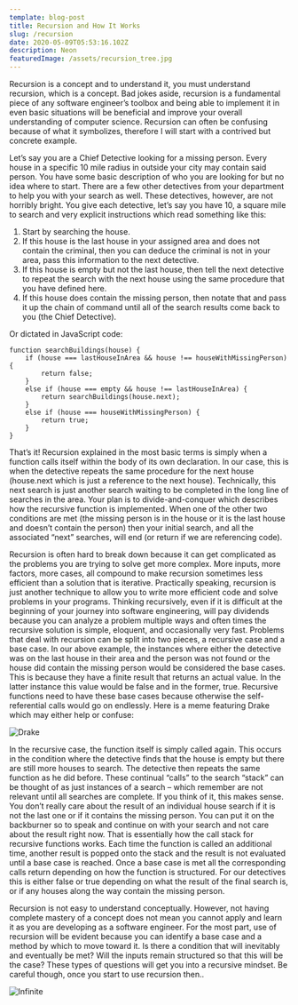 ```yaml
---
template: blog-post
title: Recursion and How It Works
slug: /recursion
date: 2020-05-09T05:53:16.102Z
description: Neon
featuredImage: /assets/recursion_tree.jpg
---
```

Recursion is a concept and to understand it, you must understand recursion, which is a concept. Bad jokes aside, recursion is a fundamental piece of any software engineer’s toolbox and being able to implement it in even basic situations will be beneficial and improve your overall understanding of computer science. Recursion can often be confusing because of what it symbolizes, therefore I will start with a contrived but concrete example. 

Let’s say you are a Chief Detective looking for a missing person. Every house in a specific 10 mile radius in outside your city may contain said person. You have some basic description of who you are looking for but no idea where to start. There are a few other detectives from your department to help you with your search as well. These detectives, however, are not horribly bright. You give each detective, let’s say you have 10, a square mile to search and very explicit instructions which read something like this:

1.	Start by searching the house.
2.	If this house is the last house in your assigned area and does not contain the criminal, then you can deduce the criminal is not in your area, pass this information to the next detective.
3.	If this house is empty but not the last house, then tell the next detective to repeat the search with the next house using the same procedure that you have defined here.
4.	If this house does contain the missing person, then notate that and pass it up the chain of command until all of the search results come back to you (the Chief Detective).

Or dictated in JavaScript code:
~~~
function searchBuildings(house) {
    if (house === lastHouseInArea && house !== houseWithMissingPerson) {
        return false;
    } 
    else if (house === empty && house !== lastHouseInArea) {
        return searchBuildings(house.next);
    }
    else if (house === houseWithMissingPerson) {
        return true;
    }
}
~~~

That’s it! Recursion explained in the most basic terms is simply when a function calls itself within the body of its own declaration. In our case, this is when the detective repeats the same procedure for the next house (house.next which is just a reference to the next house).  Technically, this next search is just another search waiting to be completed in the long line of searches in the area. Your plan is to divide-and-conquer which describes how the recursive function is implemented. When one of the other two conditions are met (the missing person is in the house or it is the last house and doesn’t contain the person) then your initial search, and all the associated “next” searches, will end (or return if we are referencing code). 

Recursion is often hard to break down because it can get complicated as the problems you are trying to solve get more complex. More inputs, more factors, more cases, all compound to make recursion sometimes less efficient than a solution that is iterative. Practically speaking, recursion is just another technique to allow you to write more efficient code and solve problems in your programs. Thinking recursively, even if it is difficult at the beginning of your journey into software engineering, will pay dividends because you can analyze a problem multiple ways and often times the recursive solution is simple, eloquent, and occasionally very fast.
Problems that deal with recursion can be split into two pieces, a recursive case and a base case. In our above example, the instances where either the detective was on the last house in their area and the person was not found or the house did contain the missing person would be considered the base cases. This is because they have a finite result that returns an actual value. In the latter instance this value would be false and in the former, true. Recursive functions need to have these base cases because otherwise the self-referential calls would go on endlessly. Here is a meme featuring Drake which may either help or confuse:

![Drake](/assets/drake.png "Drake Meme to Explain")

In the recursive case, the function itself is simply called again. This occurs in the condition where the detective finds that the house is empty but there are still more houses to search. The detective then repeats the same function as he did before. These continual “calls” to the search “stack” can be thought of as just instances of a search – which remember are not relevant until all searches are complete. If you think of it, this makes sense. You don’t really care about the result of an individual house search if it is not the last one or if it contains the missing person. You can put it on the backburner so to speak and continue on with your search and not care about the result right now. That is essentially how the call stack for recursive functions works. Each time the function is called an additional time, another result is popped onto the stack and the result is not evaluated until a base case is reached. Once a base case is met all the corresponding calls return depending on how the function is structured. For our detectives this is either false or true depending on what the result of the final search is, or if any houses along the way contain the missing person. 

Recursion is not easy to understand conceptually. However, not having complete mastery of a concept does not mean you cannot apply and learn it as you are developing as a software engineer. For the most part, use of recursion will be evident because you can identify a base case and a method by which to move toward it. Is there a condition that will inevitably and eventually be met? Will the inputs remain structured so that this will be the case? These types of questions will get you into a recursive mindset. Be careful though, once you start to use recursion then..

![Infinite](/assets/infinite_recursion.png "Infinite Recursion") 